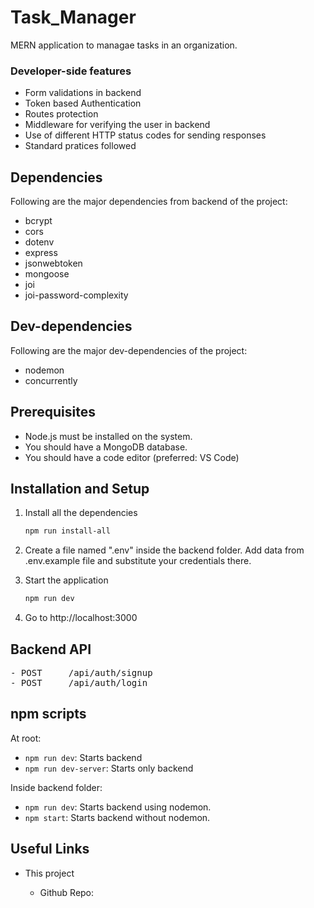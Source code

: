 # Task_Manager
MERN application to managae tasks in an organization. 


### Developer-side features

- Form validations in backend
- Token based Authentication
- Routes protection
- Middleware for verifying the user in backend
- Use of different HTTP status codes for sending responses
- Standard pratices followed


## Dependencies

Following are the major dependencies from backend of the project:
- bcrypt
- cors
- dotenv
- express
- jsonwebtoken
- mongoose
- joi
- joi-password-complexity




## Dev-dependencies

Following are the major dev-dependencies of the project:

- nodemon
- concurrently

## Prerequisites

- Node.js must be installed on the system.
- You should have a MongoDB database.
- You should have a code editor (preferred: VS Code)

## Installation and Setup

1. Install all the dependencies

   ```sh
   npm run install-all
   ```

2. Create a file named ".env" inside the backend folder. Add data from .env.example file and substitute your credentials there.

3. Start the application

   ```sh
   npm run dev
   ```

4. Go to http://localhost:3000

## Backend API

<pre>
- POST     /api/auth/signup
- POST     /api/auth/login
</pre>



## npm scripts

At root:

- `npm run dev`: Starts backend 
- `npm run dev-server`: Starts only backend



Inside backend folder:

- `npm run dev`: Starts backend using nodemon.
- `npm start`: Starts backend without nodemon.

## Useful Links

- This project

  - Github Repo: 







